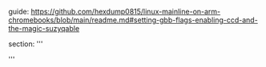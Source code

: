 guide: https://github.com/hexdump0815/linux-mainline-on-arm-chromebooks/blob/main/readme.md#setting-gbb-flags-enabling-ccd-and-the-magic-suzyqable

section:
'''

'''
